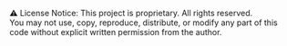 ⚠️ License Notice:
This project is proprietary. All rights reserved.  
You may not use, copy, reproduce, distribute, or modify any part of this code without explicit written permission from the author.
